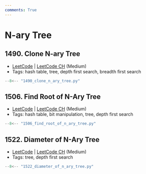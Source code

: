 ```yaml
---
comments: True
---
```


# N-ary Tree

## 1490. Clone N-ary Tree

-   [LeetCode](https://leetcode.com/problems/clone-n-ary-tree/) | [LeetCode CH](https://leetcode.cn/problems/clone-n-ary-tree/) (Medium)
-   Tags: hash table, tree, depth first search, breadth first search

```python
--8<-- "1490_clone_n_ary_tree.py"
```

## 1506. Find Root of N-Ary Tree

-   [LeetCode](https://leetcode.com/problems/find-root-of-n-ary-tree/) | [LeetCode CH](https://leetcode.cn/problems/find-root-of-n-ary-tree/) (Medium)
-   Tags: hash table, bit manipulation, tree, depth first search

```python
--8<-- "1506_find_root_of_n_ary_tree.py"
```

## 1522. Diameter of N-Ary Tree

-   [LeetCode](https://leetcode.com/problems/diameter-of-n-ary-tree/) | [LeetCode CH](https://leetcode.cn/problems/diameter-of-n-ary-tree/) (Medium)
-   Tags: tree, depth first search

```python
--8<-- "1522_diameter_of_n_ary_tree.py"
```
